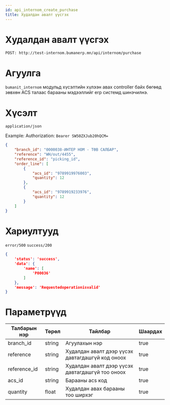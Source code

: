 ```yaml
---
id: api_internom_create_purchase
title: Худалдан авалт үүсгэх
---
```

# Худалдан авалт үүсгэх

`POST: http://test-internom.bumanerp.mn/api/internom/purchase` 


# Агуулга

`bumanit_internom` модульд хүсэлтийн хүлээн авах controller байх бөгөөд зөвхөн ACS талаас барааны мэдээллийг
erp системд шинэчилнэ.

# Хүсэлт
`application/json`

Example: Authorization: `Bearer SW50ZXJub20hQCM=`


```json
{
    "branch_id": "0000038-ИНТЕР НОМ - ТӨВ САЛБАР",
    "reference": "WH/out/4455",
    "reference_id": "picking_id",
    "order_line": [
        {
            "acs_id": "9789919976003",
            "quantity": 12
        },
        {
            "acs_id": "9789919233976",
            "quantity": 12
        }
    ]
}
```

# Хариултууд

`error/500`
`success/200`
```json
{
	'status': 'success',
	'data': {
		'name': [
			'P00036'
		]
	},
	'message': 'Requestedoperationisvalid'
}
```

# Параметрүүд
  <Tabs>
              <TabItem  default>
                <table>
                  <thead>
                    <tr>
                      <th>Талбарын нэр</th>
                      <th>Төрөл</th>
                      <th>Тайлбар</th>
                      <th>Шаардах</th>
                    </tr>
                  </thead>
                  <tbody>
                    <tr>
                      <td>branch_id</td>
                      <td>string</td>
                      <td>Агуулахын нэр</td>
                      <td>true</td>
                    </tr>
                    <tr>
                      <td>reference</td>
                      <td>string</td>
                      <td>Худалдан авалт дээр үүсэх давтагдашгүй код оноох</td>
                      <td>true</td>
                    </tr>
                    <tr>
                      <td>reference_id</td>
                      <td>string</td>
                      <td>Худалдан авалт дээр үүсэх давтагдашгүй тоо оноох</td>
                      <td>true</td>
                    </tr>
                    <tr>
                      <td>acs_id</td>
                      <td>string</td>
                      <td>Барааны acs код</td>
                      <td>true</td>
                    </tr>
                    <tr>
                      <td>quantity</td>
                      <td>float</td>
                      <td>Худалдан авах барааны тоо ширхэг</td>
                      <td>true</td>
                    </tr>
                  </tbody>
                </table>
              </TabItem>
</Tabs>
